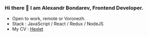 ### Hi there 👋 I am Alexandr Bondarev, Frontend Developer.


- Open to work, remote or Voronezh. 
- Stack : JavaScript / React / Redux / NodeJS
- My CV : [Hexlet](https://cv.hexlet.io/resumes/1072)

